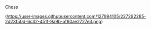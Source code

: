 Chess

(https://user-images.githubusercontent.com/127994105/227292285-2d23f50d-6c32-451f-9a9b-af80ae2727e3.png)

